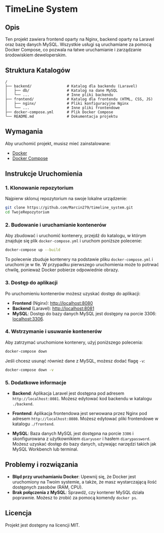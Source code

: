 
# TimeLine System

## Opis
Ten projekt zawiera frontend oparty na Nginx, backend oparty na Laravel oraz bazę danych MySQL. Wszystkie usługi są uruchamiane za pomocą Docker Compose, co pozwala na łatwe uruchamianie i zarządzanie środowiskiem deweloperskim.

## Struktura Katalogów
```
/
├── backend/                # Katalog dla backendu (Laravel)
│   ├── db/                 # Katalog na dane MySQL
│   └── ...                 # Inne pliki backendu
├── frontend/               # Katalog dla frontendu (HTML, CSS, JS)
│   ├── nginx/              # Pliki konfiguracyjne Nginx
│   └── ...                 # Inne pliki frontendowe
├── docker-compose.yml      # Plik Docker Compose
└── README.md               # Dokumentacja projektu
```

## Wymagania
Aby uruchomić projekt, musisz mieć zainstalowane:
- [Docker](https://www.docker.com/get-started)
- [Docker Compose](https://docs.docker.com/compose/install/)

## Instrukcje Uruchomienia

### 1. Klonowanie repozytorium
Najpierw sklonuj repozytorium na swoje lokalne urządzenie:

```bash
git clone https://github.com/Marcin279/timeline_system.git
cd TwojeRepozytorium
```

### 2. Budowanie i uruchamianie kontenerów
Aby zbudować i uruchomić kontenery, przejdź do katalogu, w którym znajduje się plik `docker-compose.yml` i uruchom poniższe polecenie:

```bash
docker-compose up --build
```

To polecenie zbuduje kontenery na podstawie pliku `docker-compose.yml` i uruchomi je w tle. W przypadku pierwszego uruchomienia może to potrwać chwilę, ponieważ Docker pobierze odpowiednie obrazy.

### 3. Dostęp do aplikacji
Po uruchomieniu kontenerów możesz uzyskać dostęp do aplikacji:

- **Frontend** (Nginx): [http://localhost:8080](http://localhost:8080)
- **Backend** (Laravel): [http://localhost:8081](http://localhost:8081)
- **MySQL**: Dostęp do bazy danych MySQL jest dostępny na porcie 3306: [localhost:3306](localhost:3306).

### 4. Wstrzymanie i usuwanie kontenerów
Aby zatrzymać uruchomione kontenery, użyj poniższego polecenia:

```bash
docker-compose down
```

Jeśli chcesz usunąć również dane z MySQL, możesz dodać flagę `-v`:

```bash
docker-compose down -v
```

### 5. Dodatkowe informacje

- **Backend**: Aplikacja Laravel jest dostępna pod adresem `http://localhost:8081`. Możesz edytować kod backendu w katalogu `./backend`.
  
- **Frontend**: Aplikacja frontendowa jest serwowana przez Nginx pod adresem `http://localhost:8080`. Możesz edytować pliki frontendowe w katalogu `./frontend`.

- **MySQL**: Baza danych MySQL jest dostępna na porcie `3306` i skonfigurowana z użytkownikiem `diaryuser` i hasłem `diarypassword`. Możesz uzyskać dostęp do bazy danych, używając narzędzi takich jak MySQL Workbench lub terminal.

## Problemy i rozwiązania
- **Błąd przy uruchamianiu Docker**: Upewnij się, że Docker jest uruchomiony na Twoim systemie, a także, że masz wystarczającą ilość dostępnych zasobów (RAM, CPU).
- **Brak połączenia z MySQL**: Sprawdź, czy kontener MySQL działa poprawnie. Możesz to zrobić za pomocą komendy `docker ps`.

## Licencja
Projekt jest dostępny na licencji MIT.
